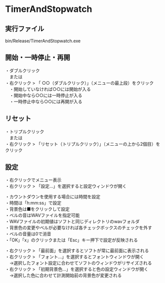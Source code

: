 # TimerAndStopwatch

## 実行ファイル
bin/Release/TimerAndStopwatch.exe<br>

## 開始・一時停止・再開
・ダブルクリック  
　または  
・右クリック > 「 ○○（ダブルクリック）」（メニューの最上段）をクリック  
　・開始していなければ○○には開始が入る  
　・開始中なら○○には一時停止が入る  
　・一時停止中なら○○には再開が入る  

## リセット
・トリプルクリック  
　または  
・右クリック > 「リセット（トリプルクリック）」（メニューの上から2個目）をクリック

## 設定
・右クリックでメニュー表示  
・右クリック > 「設定…」を選択すると設定ウィンドウが開く  

・カウントダウンを使用する場合には時間を設定  
・時間は「h:mm:ss」で設定  
・背景色は■をクリックして設定  
・ベルの音はWAVファイルを指定可能  
・WAVファイルの初期値はソフトと同じディレクトリのwavフォルダ  
・背景色の変更やベルが必要なければ各チェックボックスのチェックを外す  
・ベルの音量は0で消音  
・「OK」「x」のクリックまたは「Esc」キー押下で設定が反映される  

・右クリック > 「最前面」を選択するとソフトが常に最前面に表示される  
・右クリック > 「フォント…」を選択するとフォントウィンドウが開く  
　→選択したフォント設定に合わせてソフトのウィンドウがリサイズされる  
・右クリック > 「初期背景色…」を選択すると色の設定ウィンドウが開く  
　→選択した色に合わせて計測開始前の背景色が変更される  
